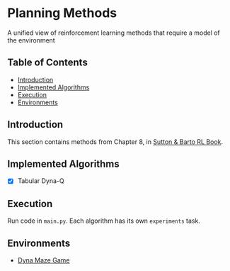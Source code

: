 [Sutton & Barto RL Book]: http://incompleteideas.net/book/RLbook2020.pdf
[Dyna Maze Game]: https://github.com/konantian/Dyna-Maze-Game/tree/master

# Planning Methods
A unified view of reinforcement learning methods that require a model of the environment

## Table of Contents
- [Introduction](#introduction)
- [Implemented Algorithms](#implemented-algorithms)
- [Execution](#execution)
- [Environments](#environments)

## Introduction
This section contains methods from Chapter 8, in [Sutton & Barto RL Book].

## Implemented Algorithms
- [x] Tabular Dyna-Q

## Execution
Run code in `main.py`. Each algorithm has its own `experiments` task.

## Environments
- [Dyna Maze Game]